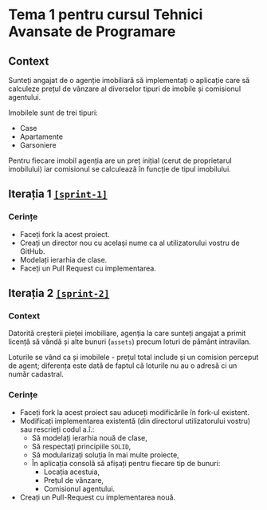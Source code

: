 # Tema 1 pentru cursul Tehnici Avansate de Programare ##

## Context ##
Sunteți angajat de o agenție imobiliară să implementați o aplicație care să calculeze prețul de vânzare al diverselor tipuri de imobile și comisionul agentului.

Imobilele sunt de trei tipuri:
- Case
- Apartamente
- Garsoniere

Pentru fiecare imobil agenția are un preț inițial (cerut de proprietarul imobilului) iar comisionul se calculează în funcție de tipul imobilului.

## Iterația 1 [`[sprint-1]`](https://github.com/RePierre/tap2020-t01/labels/sprint-1) ##

### Cerințe ###
- Faceți fork la acest proiect.
- Creați un director nou cu același nume ca al utilizatorului vostru de GitHub.
- Modelați ierarhia de clase.
- Faceți un Pull Request cu implementarea.

## Iterația 2 [`[sprint-2]`](https://github.com/RePierre/tap2020-t01/labels/sprint-2) ##

### Context ###
Datorită creșterii pieței imobiliare, agenția la care sunteți angajat a primit licență să vândă și alte bunuri (`assets`) precum loturi de pământ intravilan.

Loturile se vând ca și imobilele - prețul total include și un comision perceput de agent; diferența este dată de faptul că loturile nu au o adresă ci un număr cadastral.

### Cerințe ###
- Faceți fork la acest proiect sau aduceți modificările în fork-ul existent.
- Modificați implementarea existentă (din directorul utilizatorului vostru) sau rescrieți codul a.î.:
  - Să modelați ierarhia nouă de clase,
  - Să respectați principiile `SOLID`,
  - Să modularizați soluția în mai multe proiecte,
  - În aplicația consolă să afișați pentru fiecare tip de bunuri:
	- Locația acestuia,
	- Prețul de vânzare,
	- Comisionul agentului.
- Creați un Pull-Request cu implementarea nouă.
